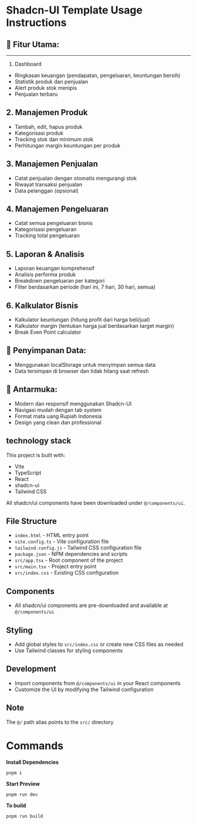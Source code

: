 # Shadcn-UI Template Usage Instructions

## 🎯 Fitur Utama:
---
1. Dashboard

- Ringkasan keuangan (pendapatan, pengeluaran, keuntungan bersih)
- Statistik produk dan penjualan
- Alert produk stok menipis
- Penjualan terbaru

## 2. Manajemen Produk

- Tambah, edit, hapus produk
- Kategorisasi produk
- Tracking stok dan minimum stok
- Perhitungan margin keuntungan per produk

## 3. Manajemen Penjualan

- Catat penjualan dengan otomatis mengurangi stok
- Riwayat transaksi penjualan
- Data pelanggan (opsional)

## 4. Manajemen Pengeluaran

- Catat semua pengeluaran bisnis
- Kategorisasi pengeluaran
- Tracking total pengeluaran

## 5. Laporan & Analisis

- Laporan keuangan komprehensif
- Analisis performa produk
- Breakdown pengeluaran per kategori
- Filter berdasarkan periode (hari ini, 7 hari, 30 hari, semua)

## 6. Kalkulator Bisnis

- Kalkulator keuntungan (hitung profit dari harga beli/jual)
- Kalkulator margin (tentukan harga jual berdasarkan target margin)
- Break Even Point calculator

## 💾 Penyimpanan Data:

- Menggunakan localStorage untuk menyimpan semua data
- Data tersimpan di browser dan tidak hilang saat refresh

## 🎨 Antarmuka:

- Modern dan responsif menggunakan Shadcn-UI
- Navigasi mudah dengan tab system
- Format mata uang Rupiah Indonesia
- Design yang clean dan professional

## technology stack

This project is built with:

- Vite
- TypeScript
- React
- shadcn-ui
- Tailwind CSS

All shadcn/ui components have been downloaded under `@/components/ui`.

## File Structure

- `index.html` - HTML entry point
- `vite.config.ts` - Vite configuration file
- `tailwind.config.js` - Tailwind CSS configuration file
- `package.json` - NPM dependencies and scripts
- `src/app.tsx` - Root component of the project
- `src/main.tsx` - Project entry point
- `src/index.css` - Existing CSS configuration

## Components

- All shadcn/ui components are pre-downloaded and available at `@/components/ui`

## Styling

- Add global styles to `src/index.css` or create new CSS files as needed
- Use Tailwind classes for styling components

## Development

- Import components from `@/components/ui` in your React components
- Customize the UI by modifying the Tailwind configuration

## Note

The `@/` path alias points to the `src/` directory

# Commands

**Install Dependencies**

```shell
pnpm i
```

**Start Preview**

```shell
pnpm run dev
```

**To build**

```shell
pnpm run build
```
